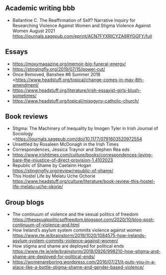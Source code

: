 ## Academic writing bbb
- Ballantine C. The Reaffirmation of Self? Narrative Inquiry for Researching Violence Against Women and Stigma Violence Against Women August 2021 https://journals.sagepub.com/eprint/ACN7FYXRICYZA8RYGGFY/full

## Essays
- https://moxymagazine.org/memoir-big-funeral-energy/
- https://stingingfly.org/2019/07/15/power-cut/
- Once Removed, Banshee #6 Summer 2018 <https://www.headstuff.org/topical/change-comes-in-may-8th-amendment/
- https://www.headstuff.org/literature/irish-essayist-girls-blush-sometimes/
- https://www.headstuff.org/topical/misogyny-catholic-church/

## Book reviews 
- Stigma: The Machinery of Inequality by Imogen Tyler in Irish Journal of Sociology <https://journals.sagepub.com/doi/10.1177/0791603520972554
- Unsettled by Rosaleen McDonagh in the Irish Times 
- Correspondences, Jessica Traynor and Stephen Rea eds
- https://www.irishtimes.com/culture/books/correspondences-laying-bare-the-injustice-of-direct-provision-1.4102023
- Republic of Shame by Caelainn Hogan https://stingingfly.org/review/republic-of-shame/
- This Hostel Life by Melatu Uche Ochorie https://www.headstuff.org/culture/literature/book-review-this-hostel-life-melatu-uche-okorie/ 

## Group blogs 
- The continuum of violence and the sexual politics of freedom https://thesexualpoliticsoffreedom.blogspot.com/2020/10/blog-post-continuum-of-violence-and.html
- How Ireland’s asylum system commits violence against women https://www.rte.ie/brainstorm/2019/1020/1084575-how-irelands-asylum-system-commits-violence-against-women/ 
- How stigma and shame are deployed for political ends https://www.rte.ie/eile/brainstorm/2018/0926/998210-how-stigma-and-shame-are-deployed-for-political-ends/ 
- https://womenareboring.wordpress.com/2016/07/21/it-puts-you-in-a-place-like-a-bottle-stigma-shame-and-gender-based-violence/ 
